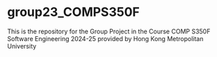 # group23_COMPS350F
This is the repository for the Group Project in the Course COMP S350F Software Engineering 2024-25 provided by Hong Kong Metropolitan University
